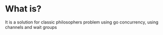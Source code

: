 # What is?

It is a solution for classic philosophers problem using go concurrency, using channels and wait groups
